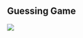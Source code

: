 
## Guessing Game

![](https://github.com/lvcc-wad/Students/blob/master/ACT/Macapagal-Rangel-Angelo/GuessingGame/Guessing%20Game/guess.png)
